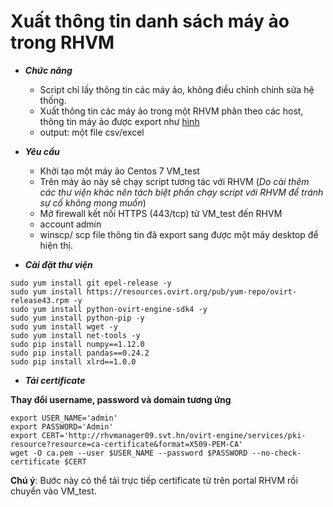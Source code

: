 # Xuất thông tin danh sách máy ảo trong RHVM

* _**Chức năng**_
	* Script chỉ lấy thông tin các máy ảo, không điều chỉnh chỉnh sửa hệ thống.
	* Xuất thông tin các máy ảo trong một RHVM phân theo các host, thông tin máy ảo được export như [hình](https://github.com/LamNguy/rhvm/blob/master/0-02-06-5704fc31239704bfe9ebd97bcbeed9701896a8139d69b9b492f400153dfd91f6_bf2436d6.jpg) 
    * output: một file csv/excel
    
* _**Yêu cầu**_
	* Khởi tạo một máy ảo Centos 7  VM_test
    * Trên máy ảo này sẽ chạy script tương tác với RHVM (_Do cài thêm các thư viện khác nên tách biệt phần chạy script với RHVM để tránh sự cố không mong muốn_)
    * Mở firewall kết nối HTTPS (443/tcp) từ VM_test đến RHVM
    * account admin
    * winscp/ scp file thông tin đã export sang được một máy desktop để hiện thị. 

* _**Cài đặt thư viện**_
```
sudo yum install git epel-release -y
sudo yum install https://resources.ovirt.org/pub/yum-repo/ovirt-release43.rpm -y
sudo yum install python-ovirt-engine-sdk4 -y
sudo yum install python-pip -y
sudo yum install wget -y
sudo yum install net-tools -y
sudo pip install numpy==1.12.0
sudo pip install pandas==0.24.2
sudo pip install xlrd==1.0.0
```	
* _**Tải certificate**_

__Thay đổi username, password và domain tương ứng__
```
export USER_NAME='admin'
export PASSWORD='Admin'
export CERT='http://rhvmanager09.svt.hn/ovirt-engine/services/pki-resource?resource=ca-certificate&format=X509-PEM-CA'
wget -O ca.pem --user $USER_NAME --password $PASSWORD --no-check-certificate $CERT
```

__Chú ý__: Bước này có thể tải trực tiếp certificate từ trên portal RHVM rồi chuyển vào VM_test.

